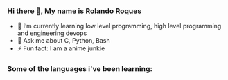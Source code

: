 ### Hi there 👋, My name is Rolando Roques

- 🌱 I’m currently learning low level programming, high level programming and engineering devops
- 💬 Ask me about C, Python, Bash
- ⚡ Fun fact: I am a anime junkie 

### Some of the languages i've been learning:
